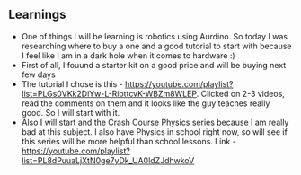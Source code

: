 ## Learnings

- One of things I will be learning is robotics using Aurdino. So today I was researching where to buy a one and a good tutorial to start with because I feel like I am in a dark hole when it comes to hardware :)
- First of all, I fouund a starter kit on a good price and will be buying next few days
- The tutorial I chose is this - https://youtube.com/playlist?list=PLGs0VKk2DiYw-L-RibttcvK-WBZm8WLEP. Clicked on 2-3 videos, read the comments on them and it looks like the guy teaches really good. So I will start with it.
- Also I will start and the Crash Course Physics series because I am really bad at this subject. I also have Physics in school right now, so will see if this series will be more helpful than school lessons. Link - https://youtube.com/playlist?list=PL8dPuuaLjXtN0ge7yDk_UA0ldZJdhwkoV
